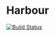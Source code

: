 # Harbour

[![Build Status](https://travis-ci.org/Tokenate/Harbour.svg?branch=development)](https://travis-ci.org/Tokenate/Harbour)
